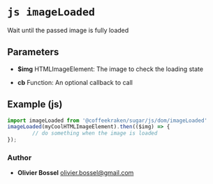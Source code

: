 


<!-- @namespace    sugar.js.dom -->

# ```js imageLoaded ```


Wait until the passed image is fully loaded

## Parameters

- **$img**  HTMLImageElement: The image to check the loading state

- **cb**  Function: An optional callback to call



## Example (js)

```js
import imageLoaded from '@coffeekraken/sugar/js/dom/imageLoaded'
imageLoaded(myCoolHTMLImageElement).then(($img) => {
		// do something when the image is loaded
});
```


### Author
- **Olivier Bossel** <a href="mailto:olivier.bossel@gmail.com">olivier.bossel@gmail.com</a> 




